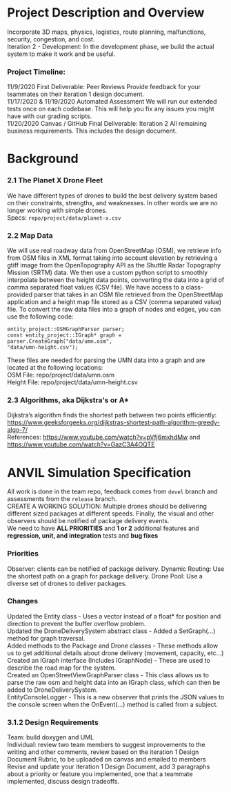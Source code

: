 # Project Description and Overview
Incorporate 3D maps, physics, logistics, route planning, malfunctions, security, congestion, and cost.  
Iteration 2 - Development: In the development phase, we build the actual system to
make it work and be useful.
### Project Timeline:
11/9/2020 First Deliverable: Peer Reviews Provide feedback for your teammates on their iteration 1 design document.  
11/17/2020 & 11/19/2020 Automated Assessment We will run our extended tests once on each codebase. This will help you fix any issues you might have with our grading scripts.  
11/20/2020 Canvas / GitHub Final Deliverable: Iteration 2 All remaining business requirements. This includes the design document.  

# Background
### 2.1 The Planet X Drone Fleet
We have different types of drones to build the best delivery system based on their constraints, strengths, and weaknesses. In other words we are no longer working with simple drones.  
Specs: ```repo/project/data/planet-x.csv```  
  
### 2.2 Map Data
We will use real roadway data from OpenStreetMap (OSM), we retrieve info from OSM files in XML format taking into account elevation by retrieving a gtiff image from the
OpenTopography API as the Shuttle Radar Topography Mission (SRTM) data. We then use a custom python script to smoothly interpolate between the height data points, converting the data into a grid of comma separated float values (CSV file). We have access to a class-provided parser that takes in an OSM file retrieved from the OpenStreetMap application and a height map file stored as a CSV (comma separated value) file. To convert the raw data files
into a graph of nodes and edges, you can use the following code:  
```
entity_project::OSMGraphParser parser;
const entity_project::IGraph* graph = parser.CreateGraph("data/umn.osm",
"data/umn-height.csv");
```
These files are needed for parsing the UMN data into a graph and are located at the following locations:  
OSM File: repo/project/data/umn.osm  
Height File: repo/project/data/umn-height.csv  

### 2.3 Algorithms, aka Dijkstra's or A*
Dijkstra’s algorithm finds the shortest path between two points efficiently: https://www.geeksforgeeks.org/dijkstras-shortest-path-algorithm-greedy-algo-7/  
References: https://www.youtube.com/watch?v=pVfj6mxhdMw and https://www.youtube.com/watch?v=GazC3A4OQTE  

# ANVIL Simulation Specification
All work is done in the team repo, feedback comes from ```devel``` branch and assessments from the ```release``` branch.  
CREATE A WORKING SOLUTION: Multiple drones should be delivering different sized packages at different speeds. Finally, the visual and other observers should be notified of package delivery events.  
We need to have **ALL PRIORITIES** and **1 or 2** additional features and **regression, unit, and integration** tests and **bug fixes**  

### Priorities
Observer: clients can be notified of package delivery.
Dynamic Routing: Use the shortest path on a graph for package delivery.
Drone Pool: Use a diverse set of drones to deliver packages.

### Changes
Updated the Entity class - Uses a vector<float> instead of a float* for position and direction to prevent the buffer overflow problem.  
Updated the DroneDeliverySystem abstract class - Added a SetGraph(...) method for graph traversal.  
Added methods to the Package and Drone classes - These methods allow us to get additional details about drone delivery (movement, capacity, etc…)  
Created an IGraph interface (Includes IGraphNode) - These are used to describe the road map for the system.  
Created an OpenStreetViewGraphParser class - This class allows us to parse the raw osm and height data into an IGraph class, which can then be added to DroneDeliverySystem.  
EntityConsoleLogger - This is a new observer that prints the JSON values to the console screen when the OnEvent(...) method is called from a subject.  

### 3.1.2 Design Requirements
Team: build doxygen and UML  
Individual: review two team members to suggest improvements to the writing and other comments, review based on the iteration 1 Design Document Rubric, to be uploaded on canvas and emailed to members  
Revise and update your iteration 1 Design Document, add 3 paragraphs about a priority or feature you implemented, one that a teammate implemented, discuss design tradeoffs.  

